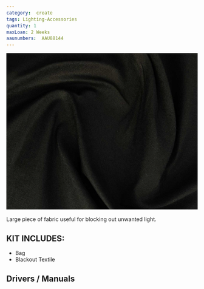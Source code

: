 ```yaml
---
category:  create
tags: Lighting-Accessories
quantity: 1
maxLoan: 2 Weeks
aaunumbers:  AAU88144
---
```

![Blackout Fabric](/assets/images/equip/bo.png)

Large piece of fabric useful for blocking out unwanted light.
## KIT INCLUDES:
-  Bag
- Blackout Textile

## Drivers / Manuals
[]()




